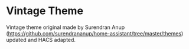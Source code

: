# Vintage Theme
Vintage theme original made by Surendran Anup (https://github.com/surendrananup/home-assistant/tree/master/themes) updated and HACS adapted.
